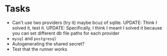 # Tasks
* Can't use two providers (try it) maybe bcuz of sqlite. UPDATE: Think I solved it, test it. UPDATE: Specifically, I think I meant I solved it because you can set different db file paths for each provider
* `mysql` and `postgresql`
* Autogenerating the shared secret?
* Test that the runner works
